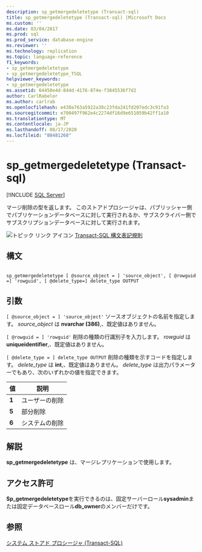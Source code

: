 ```yaml
---
description: sp_getmergedeletetype (Transact-sql)
title: sp_getmergedeletetype (Transact-sql) |Microsoft Docs
ms.custom: ''
ms.date: 03/04/2017
ms.prod: sql
ms.prod_service: database-engine
ms.reviewer: ''
ms.technology: replication
ms.topic: language-reference
f1_keywords:
- sp_getmergedeletetype
- sp_getmergedeletetype_TSQL
helpviewer_keywords:
- sp_getmergedeletetype
ms.assetid: 64450e4d-844d-4176-874e-f3845536f7d2
author: CarlRabeler
ms.author: carlrab
ms.openlocfilehash: e430a763a5922a38c23fda241fd207edc3c91fa3
ms.sourcegitcommit: e700497f962e4c2274df16d9e651059b42ff1a10
ms.translationtype: MT
ms.contentlocale: ja-JP
ms.lasthandoff: 08/17/2020
ms.locfileid: "88481268"
---
```

# <a name="sp_getmergedeletetype-transact-sql"></a>sp_getmergedeletetype (Transact-sql)
[!INCLUDE [SQL Server](../../includes/applies-to-version/sqlserver.md)]

  マージ削除の型を返します。 このストアドプロシージャは、パブリッシャー側でパブリケーションデータベースに対して実行されるか、サブスクライバー側でサブスクリプションデータベースに対して実行されます。  
  
 ![トピック リンク アイコン](../../database-engine/configure-windows/media/topic-link.gif "トピック リンク アイコン") [Transact-SQL 構文表記規則](../../t-sql/language-elements/transact-sql-syntax-conventions-transact-sql.md)  
  
## <a name="syntax"></a>構文  
  
```  
  
sp_getmergedeletetype [ @source_object = ] 'source_object', [ @rowguid =] 'rowguid', [ @delete_type=] delete_type OUTPUT  
```  
  
## <a name="arguments"></a>引数  
`[ @source_object = ] 'source_object'` ソースオブジェクトの名前を指定します。 *source_object* は **nvarchar (386)**,、既定値はありません。  
  
`[ @rowguid = ] 'rowguid'` 削除の種類の行識別子を入力します。 *rowguid* は **uniqueidentifier**,、既定値はありません。  
  
`[ @delete_type = ] delete_type OUTPUT` 削除の種類を示すコードを指定します。 *delete_type* は **int**,、既定値はありません。 *delete_type* は出力パラメーターでもあり、次のいずれかの値を指定できます。  
  
|値|説明|  
|-----------|-----------------|  
|**1**|ユーザーの削除|  
|**5**|部分削除|  
|**6**|システムの削除|  
  
## <a name="remarks"></a>解説  
 **sp_getmergedeletetype** は、マージレプリケーションで使用します。  
  
## <a name="permissions"></a>アクセス許可  
 **Sp_getmergedeletetype**を実行できるのは、固定サーバーロール**sysadmin**または固定データベースロール**db_owner**のメンバーだけです。  
  
## <a name="see-also"></a>参照  
 [システム ストアド プロシージャ &#40;Transact-SQL&#41;](../../relational-databases/system-stored-procedures/system-stored-procedures-transact-sql.md)  
  
  
